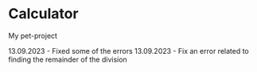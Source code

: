 # Calculator
My pet-project

13.09.2023 - Fixed some of the errors
13.09.2023 - Fix an error related to finding the remainder of the division
